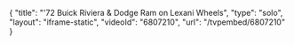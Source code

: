 {
    "title": "'72 Buick Riviera & Dodge Ram on Lexani Wheels",
    "type": "solo",
    "layout": "iframe-static",
    "videoId": "6807210",
    "url": "\/tvpembed\/6807210"
}